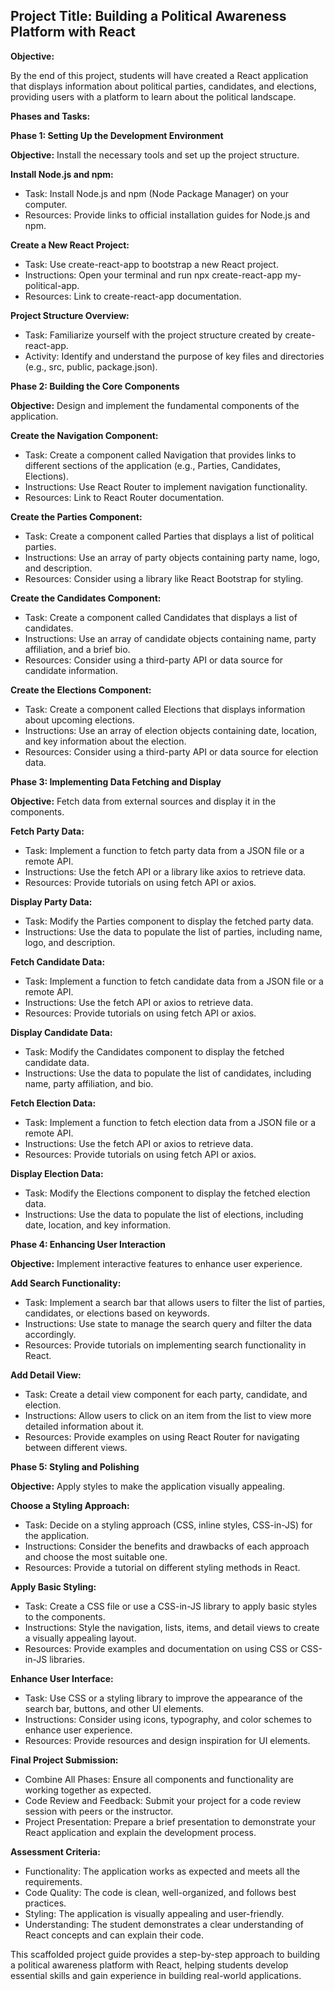## Project Title: Building a Political Awareness Platform with React

**Objective:**

By the end of this project, students will have created a React application that displays information about political parties, candidates, and elections, providing users with a platform to learn about the political landscape.

**Phases and Tasks:**

**Phase 1: Setting Up the Development Environment**

**Objective:** Install the necessary tools and set up the project structure.

**Install Node.js and npm:**

* Task: Install Node.js and npm (Node Package Manager) on your computer.
* Resources: Provide links to official installation guides for Node.js and npm.

**Create a New React Project:**

* Task: Use create-react-app to bootstrap a new React project.
* Instructions: Open your terminal and run npx create-react-app my-political-app.
* Resources: Link to create-react-app documentation.

**Project Structure Overview:**

* Task: Familiarize yourself with the project structure created by create-react-app.
* Activity: Identify and understand the purpose of key files and directories (e.g., src, public, package.json).

**Phase 2: Building the Core Components**

**Objective:** Design and implement the fundamental components of the application.

**Create the Navigation Component:**

* Task: Create a component called Navigation that provides links to different sections of the application (e.g., Parties, Candidates, Elections).
* Instructions: Use React Router to implement navigation functionality.
* Resources: Link to React Router documentation.

**Create the Parties Component:**

* Task: Create a component called Parties that displays a list of political parties.
* Instructions: Use an array of party objects containing party name, logo, and description.
* Resources: Consider using a library like React Bootstrap for styling.

**Create the Candidates Component:**

* Task: Create a component called Candidates that displays a list of candidates.
* Instructions: Use an array of candidate objects containing name, party affiliation, and a brief bio.
* Resources: Consider using a third-party API or data source for candidate information.

**Create the Elections Component:**

* Task: Create a component called Elections that displays information about upcoming elections.
* Instructions: Use an array of election objects containing date, location, and key information about the election.
* Resources: Consider using a third-party API or data source for election data.

**Phase 3: Implementing Data Fetching and Display**

**Objective:** Fetch data from external sources and display it in the components.

**Fetch Party Data:**

* Task: Implement a function to fetch party data from a JSON file or a remote API.
* Instructions: Use the fetch API or a library like axios to retrieve data.
* Resources: Provide tutorials on using fetch API or axios.

**Display Party Data:**

* Task: Modify the Parties component to display the fetched party data.
* Instructions: Use the data to populate the list of parties, including name, logo, and description.

**Fetch Candidate Data:**

* Task: Implement a function to fetch candidate data from a JSON file or a remote API.
* Instructions: Use the fetch API or axios to retrieve data.
* Resources: Provide tutorials on using fetch API or axios.

**Display Candidate Data:**

* Task: Modify the Candidates component to display the fetched candidate data.
* Instructions: Use the data to populate the list of candidates, including name, party affiliation, and bio.

**Fetch Election Data:**

* Task: Implement a function to fetch election data from a JSON file or a remote API.
* Instructions: Use the fetch API or axios to retrieve data.
* Resources: Provide tutorials on using fetch API or axios.

**Display Election Data:**

* Task: Modify the Elections component to display the fetched election data.
* Instructions: Use the data to populate the list of elections, including date, location, and key information.

**Phase 4: Enhancing User Interaction**

**Objective:** Implement interactive features to enhance user experience.

**Add Search Functionality:**

* Task: Implement a search bar that allows users to filter the list of parties, candidates, or elections based on keywords.
* Instructions: Use state to manage the search query and filter the data accordingly.
* Resources: Provide tutorials on implementing search functionality in React.

**Add Detail View:**

* Task: Create a detail view component for each party, candidate, and election.
* Instructions: Allow users to click on an item from the list to view more detailed information about it.
* Resources: Provide examples on using React Router for navigating between different views.

**Phase 5: Styling and Polishing**

**Objective:** Apply styles to make the application visually appealing.

**Choose a Styling Approach:**

* Task: Decide on a styling approach (CSS, inline styles, CSS-in-JS) for the application.
* Instructions: Consider the benefits and drawbacks of each approach and choose the most suitable one.
* Resources: Provide a tutorial on different styling methods in React.

**Apply Basic Styling:**

* Task: Create a CSS file or use a CSS-in-JS library to apply basic styles to the components.
* Instructions: Style the navigation, lists, items, and detail views to create a visually appealing layout.
* Resources: Provide examples and documentation on using CSS or CSS-in-JS libraries.

**Enhance User Interface:**

* Task: Use CSS or a styling library to improve the appearance of the search bar, buttons, and other UI elements.
* Instructions: Consider using icons, typography, and color schemes to enhance user experience.
* Resources: Provide resources and design inspiration for UI elements.

**Final Project Submission:**

* Combine All Phases: Ensure all components and functionality are working together as expected.
* Code Review and Feedback: Submit your project for a code review session with peers or the instructor.
* Project Presentation: Prepare a brief presentation to demonstrate your React application and explain the development process.

**Assessment Criteria:**

* Functionality: The application works as expected and meets all the requirements.
* Code Quality: The code is clean, well-organized, and follows best practices.
* Styling: The application is visually appealing and user-friendly.
* Understanding: The student demonstrates a clear understanding of React concepts and can explain their code.

This scaffolded project guide provides a step-by-step approach to building a political awareness platform with React, helping students develop essential skills and gain experience in building real-world applications.
